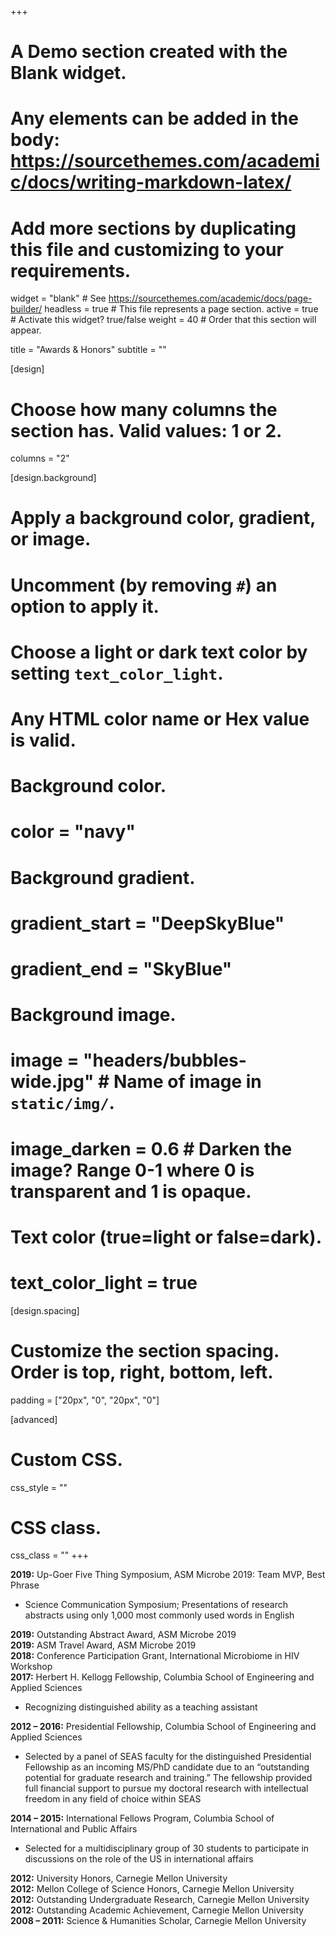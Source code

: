+++
# A Demo section created with the Blank widget.
# Any elements can be added in the body: https://sourcethemes.com/academic/docs/writing-markdown-latex/
# Add more sections by duplicating this file and customizing to your requirements.

widget = "blank"  # See https://sourcethemes.com/academic/docs/page-builder/
headless = true  # This file represents a page section.
active = true  # Activate this widget? true/false
weight = 40  # Order that this section will appear.

title = "Awards & Honors"
subtitle = ""

[design]
  # Choose how many columns the section has. Valid values: 1 or 2.
  columns = "2"

[design.background]
  # Apply a background color, gradient, or image.
  #   Uncomment (by removing `#`) an option to apply it.
  #   Choose a light or dark text color by setting `text_color_light`.
  #   Any HTML color name or Hex value is valid.

  # Background color.
  # color = "navy"
  
  # Background gradient.
  # gradient_start = "DeepSkyBlue"
  # gradient_end = "SkyBlue"
  
  # Background image.
  # image = "headers/bubbles-wide.jpg"  # Name of image in `static/img/`.
  # image_darken = 0.6  # Darken the image? Range 0-1 where 0 is transparent and 1 is opaque.

  # Text color (true=light or false=dark).
  # text_color_light = true

[design.spacing]
  # Customize the section spacing. Order is top, right, bottom, left.
  padding = ["20px", "0", "20px", "0"]

[advanced]
 # Custom CSS. 
 css_style = ""
 
 # CSS class.
 css_class = ""
+++

<strong>2019:</strong> Up-Goer Five Thing Symposium, ASM Microbe 2019: Team MVP, Best Phrase

* Science Communication Symposium; Presentations of research abstracts using only 1,000 most commonly used words in English

<strong>2019:</strong> Outstanding Abstract Award, ASM Microbe 2019  
<strong>2019:</strong> ASM Travel Award, ASM Microbe 2019  
<strong>2018:</strong> Conference Participation Grant, International Microbiome in HIV Workshop  
<strong>2017:</strong> Herbert H. Kellogg Fellowship, Columbia School of Engineering and Applied Sciences

* Recognizing distinguished ability as a teaching assistant

<strong>2012 – 2016:</strong> Presidential Fellowship, Columbia School of Engineering and Applied Sciences

* Selected by a panel of SEAS faculty for the distinguished Presidential Fellowship as an incoming MS/PhD candidate due to an “outstanding potential for graduate research and training.” The fellowship provided full financial support to pursue my doctoral research with intellectual freedom in any field of choice within SEAS

<strong>2014 – 2015:</strong> International Fellows Program, Columbia School of International and Public Affairs

* Selected for a multidisciplinary group of 30 students to participate in discussions on the role of the US in international affairs

<strong>2012:</strong> University Honors, Carnegie Mellon University  
<strong>2012:</strong> Mellon College of Science Honors, Carnegie Mellon University  
<strong>2012:</strong> Outstanding Undergraduate Research, Carnegie Mellon University  
<strong>2012:</strong> Outstanding Academic Achievement, Carnegie Mellon University  
<strong>2008 – 2011:</strong> Science & Humanities Scholar, Carnegie Mellon University  
